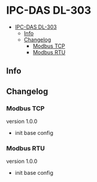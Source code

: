 # IPC-DAS DL-303

- [IPC-DAS DL-303](#ipc-das-dl-303)
  - [Info](#info)
  - [Changelog](#changelog)
    - [Modbus TCP](#modbus-tcp)
    - [Modbus RTU](#modbus-rtu)

## Info

## Changelog

### Modbus TCP

version 1.0.0

- init base config

### Modbus RTU

version 1.0.0

- init base config
